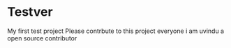 # Testver
My first test project
Please contrbute to this project everyone
i am uvindu a open source contributor
